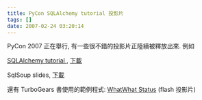 ```yaml
---
title: PyCon SQLAlchemy tutorial 投影片
tags: []
date: 2007-02-24 03:20:14
---
```


PyCon 2007 正在舉行, 有一些很不錯的投影片正陸續被釋放出來. 例如

[SQLAlchemy tutorial ](http://spyced.blogspot.com/2007/02/pycon-sqlalchemy-tutorial-slides.html), [下載](http://utahpython.org/jellis/sqlalchemy-tutorial.pdf)

SqlSoup slides, [下載](http://utahpython.org/jellis/sqlsoup.pdf)

還有 TurboGears 書使用的範例程式:
[
WhatWhat Status](http://www.cleverdevil.org/pycon2007/) (flash 投影片)